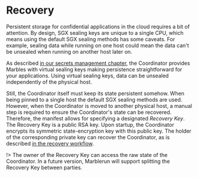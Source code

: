 # Recovery

Persistent storage for confidential applications in the cloud requires a bit of attention.
By design, SGX sealing keys are unique to a single CPU, which means using the default SGX sealing methods has some caveats.
For example, sealing data while running on one host could mean the data can't be unsealed when running on another host later on.

As described [in our secrets management chapter](content/features/secrets-management.md), the Coordinator provides Marbles with virtual sealing keys making persistence straightforward for your applications.
Using virtual sealing keys, data can be unsealed independently of the physical host.

Still, the Coordinator itself must keep its state persistent somehow. When being pinned to a single host the default SGX sealing methods are used. However, when the Coordinator is moved to another physical host, a manual step is required to ensure the Coordinator's state can be recovered.
Therefore, the manifest allows for specifying a designated *Recovery Key*. The Recovery Key is a public RSA key. Upon startup, the Coordinator encrypts its symmetric state-encryption key with this public key. The holder of the corresponding private key can recover the Coordinator, as is described [in the recovery workflow](content/workflows/recover-coordinator.md).

!> The owner of the Recovery Key can access the raw state of the Coordinator. In a future version, Marblerun will support splitting the Recovery Key between parties.
